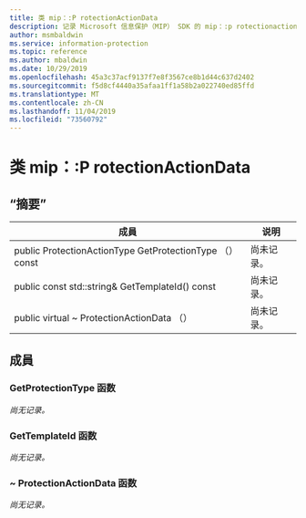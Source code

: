 ```yaml
---
title: 类 mip：:P rotectionActionData
description: 记录 Microsoft 信息保护（MIP） SDK 的 mip：:p rotectionactiondata 类。
author: msmbaldwin
ms.service: information-protection
ms.topic: reference
ms.author: mbaldwin
ms.date: 10/29/2019
ms.openlocfilehash: 45a3c37acf9137f7e8f3567ce8b1d44c637d2402
ms.sourcegitcommit: f5d8cf4440a35afaa1ff1a58b2a022740ed85ffd
ms.translationtype: MT
ms.contentlocale: zh-CN
ms.lasthandoff: 11/04/2019
ms.locfileid: "73560792"
---
```

# <a name="class-mipprotectionactiondata"></a>类 mip：:P rotectionActionData 
  
## <a name="summary"></a>“摘要”
 成員                        | 说明                                
--------------------------------|---------------------------------------------
public ProtectionActionType GetProtectionType （） const  | 尚未记录。
public const std::string& GetTemplateId() const  | 尚未记录。
public virtual ~ ProtectionActionData （）  | 尚未记录。
  
## <a name="members"></a>成員
  
### <a name="getprotectiontype-function"></a>GetProtectionType 函数
_尚无记录。_

  
### <a name="gettemplateid-function"></a>GetTemplateId 函数
_尚无记录。_

  
### <a name="protectionactiondata-function"></a>~ ProtectionActionData 函数
_尚无记录。_

